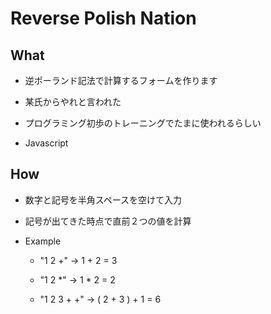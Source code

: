 # Reverse Polish Nation

## What

* 逆ポーランド記法で計算するフォームを作ります

* 某氏からやれと言われた

* プログラミング初歩のトレーニングでたまに使われるらしい

* Javascript

## How

* 数字と記号を半角スペースを空けて入力

* 記号が出てきた時点で直前２つの値を計算

* Example

  - "1 2 +"  ->  1 + 2 = 3

  - "1 2 \*"  ->  1 * 2 = 2

  - "1 2 3 + +"  ->  ( 2 + 3 ) + 1 = 6
